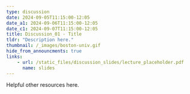 ```yaml
---
type: discussion
date: 2024-09-05T11:15:00-12:05
date_a1: 2024-09-06T11:15:00-12:05
date_c1: 2024-09-07T11:15:00-12:05
title: Discussion_01 - Title
tldr: "Description here."
thumbnail: /_images/boston-univ.gif
hide_from_announcments: true
links: 
    - url: /static_files/discussion_slides/lecture_placeholder.pdf
      name: slides
---
```


Helpful other resources here.
